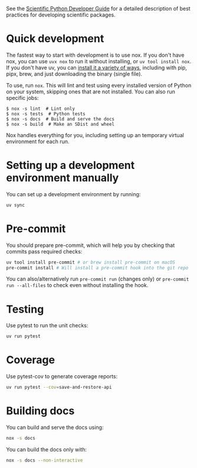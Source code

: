 See the [Scientific Python Developer Guide][spc-dev-intro] for a detailed
description of best practices for developing scientific packages.

[spc-dev-intro]: https://learn.scientific-python.org/development/

# Quick development

The fastest way to start with development is to use nox. If you don't have nox,
you can use `uvx nox` to run it without installing, or `uv tool install nox`. If
you don't have uv, you can
[install it a variety of ways](https://docs.astral.sh/uv/getting-started/installation/),
including with pip, pipx, brew, and just downloading the binary (single file).

To use, run `nox`. This will lint and test using every installed version of
Python on your system, skipping ones that are not installed. You can also run
specific jobs:

```console
$ nox -s lint  # Lint only
$ nox -s tests  # Python tests
$ nox -s docs  # Build and serve the docs
$ nox -s build  # Make an SDist and wheel
```

Nox handles everything for you, including setting up an temporary virtual
environment for each run.

# Setting up a development environment manually

You can set up a development environment by running:

```bash
uv sync
```

# Pre-commit

You should prepare pre-commit, which will help you by checking that commits pass
required checks:

```bash
uv tool install pre-commit # or brew install pre-commit on macOS
pre-commit install # Will install a pre-commit hook into the git repo
```

You can also/alternatively run `pre-commit run` (changes only) or
`pre-commit run --all-files` to check even without installing the hook.

# Testing

Use pytest to run the unit checks:

```bash
uv run pytest
```

# Coverage

Use pytest-cov to generate coverage reports:

```bash
uv run pytest --cov=save-and-restore-api
```

# Building docs

You can build and serve the docs using:

```bash
nox -s docs
```

You can build the docs only with:

```bash
nox -s docs --non-interactive
```
